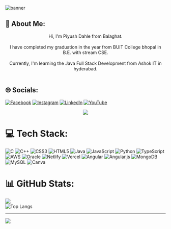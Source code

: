 
  ![banner](https://github.com/PIYUSHDAHLE/PIYUSHDAHLE/assets/57090813/e3b7cd6a-ed89-4a6e-8d39-5a2ae4db9e56)
## 💫 About Me:
<p align="center">
Hi, I'm Piyush Dahle from Balaghat.<br><br>I have completed my graduation in the year from BUIT College bhopal in B.E. with stream CSE.<br><br>Currently, I'm learning the Java Full Stack Development from Ashok IT in hyderabad.<br><br>
</p>
  
## 🌐 Socials:
<p align="center"> 
  
[![Facebook](https://img.shields.io/badge/Facebook-%231877F2.svg?logo=Facebook&logoColor=white)](https://facebook.com/https://www.facebook.com/piyush.dahle/) [![Instagram](https://img.shields.io/badge/Instagram-%23E4405F.svg?logo=Instagram&logoColor=white)](https://instagram.com/https://www.instagram.com/piyush_dahle/) [![LinkedIn](https://img.shields.io/badge/LinkedIn-%230077B5.svg?logo=linkedin&logoColor=white)](https://linkedin.com/in/https://www.linkedin.com/in/piyush-dahle-30b68a196/) [![YouTube](https://img.shields.io/badge/YouTube-%23FF0000.svg?logo=YouTube&logoColor=white)](https://youtube.com/@https://www.youtube.com/channel/UC_T8qV2x8fI7iK-iDEc-RyA) 

</p>

<p align="center">
  <img  src="https://github.com/PIYUSHDAHLE/PIYUSHDAHLE/assets/57090813/b4cb10c8-2f26-41be-863f-c8de0bd3143e"> 
</p>

# 💻 Tech Stack:
![C](https://img.shields.io/badge/c-%2300599C.svg?style=for-the-badge&logo=c&logoColor=white) ![C++](https://img.shields.io/badge/c++-%2300599C.svg?style=for-the-badge&logo=c%2B%2B&logoColor=white) ![CSS3](https://img.shields.io/badge/css3-%231572B6.svg?style=for-the-badge&logo=css3&logoColor=white) ![HTML5](https://img.shields.io/badge/html5-%23E34F26.svg?style=for-the-badge&logo=html5&logoColor=white) ![Java](https://img.shields.io/badge/java-%23ED8B00.svg?style=for-the-badge&logo=java&logoColor=white) ![JavaScript](https://img.shields.io/badge/javascript-%23323330.svg?style=for-the-badge&logo=javascript&logoColor=%23F7DF1E) ![Python](https://img.shields.io/badge/python-3670A0?style=for-the-badge&logo=python&logoColor=ffdd54) ![TypeScript](https://img.shields.io/badge/typescript-%23007ACC.svg?style=for-the-badge&logo=typescript&logoColor=white) ![AWS](https://img.shields.io/badge/AWS-%23FF9900.svg?style=for-the-badge&logo=amazon-aws&logoColor=white) ![Oracle](https://img.shields.io/badge/Oracle-F80000?style=for-the-badge&logo=oracle&logoColor=white) ![Netlify](https://img.shields.io/badge/netlify-%23000000.svg?style=for-the-badge&logo=netlify&logoColor=#00C7B7) ![Vercel](https://img.shields.io/badge/vercel-%23000000.svg?style=for-the-badge&logo=vercel&logoColor=white) ![Angular](https://img.shields.io/badge/angular-%23DD0031.svg?style=for-the-badge&logo=angular&logoColor=white) ![Angular.js](https://img.shields.io/badge/angular.js-%23E23237.svg?style=for-the-badge&logo=angularjs&logoColor=white) ![MongoDB](https://img.shields.io/badge/MongoDB-%234ea94b.svg?style=for-the-badge&logo=mongodb&logoColor=white) ![MySQL](https://img.shields.io/badge/mysql-%2300f.svg?style=for-the-badge&logo=mysql&logoColor=white) ![Canva](https://img.shields.io/badge/Canva-%2300C4CC.svg?style=for-the-badge&logo=Canva&logoColor=white)
# 📊 GitHub Stats:
<p align="center">
  
![](https://github-readme-streak-stats.herokuapp.com/?user=PIYUSHDAHLE&theme=dark&hide_border=false)<br/>
![Top Langs](https://github-readme-stats.vercel.app/api/top-langs/?username=anuraghazra&layout=compact)


---
[![](https://visitcount.itsvg.in/api?id=PIYUSHDAHLE&icon=0&color=0)](https://visitcount.itsvg.in)

<!-- Proudly created with GPRM ( https://gprm.itsvg.in ) -->

